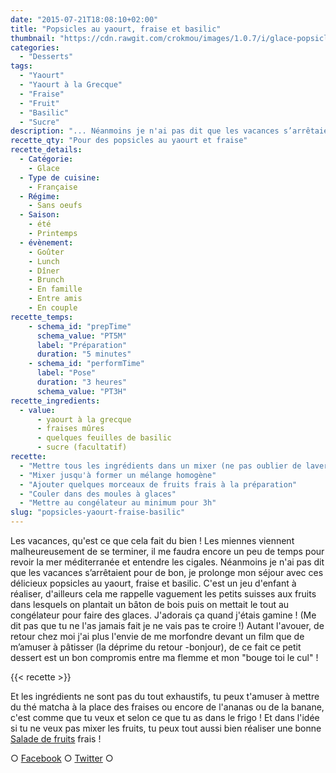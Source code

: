 ```yaml
---
date: "2015-07-21T18:08:10+02:00"
title: "Popsicles au yaourt, fraise et basilic"
thumbnail: "https://cdn.rawgit.com/crokmou/images/1.0.7/i/glace-popsicle-fraise-basilic-yaourt.jpg"
categories:
  - "Desserts"
tags:
  - "Yaourt"
  - "Yaourt à la Grecque"
  - "Fraise"
  - "Fruit"
  - "Basilic"
  - "Sucre"
description: "... Néanmoins je n'ai pas dit que les vacances s’arrêtaient pour de bon, je prolonge mon séjour avec ces délicieux popsicles au yaourt, fraise et basilic..."
recette_qty: "Pour des popsicles au yaourt et fraise"
recette_details:
  - Catégorie:
    - Glace
  - Type de cuisine:
    - Française
  - Régime:
    - Sans oeufs
  - Saison:
    - été
    - Printemps
  - évènement:
    - Goûter
    - Lunch
    - Dîner
    - Brunch
    - En famille
    - Entre amis
    - En couple
recette_temps:
    - schema_id: "prepTime"
      schema_value: "PT5M"
      label: "Préparation"
      duration: "5 minutes"
    - schema_id: "performTime"
      label: "Pose"
      duration: "3 heures"
      schema_value: "PT3H"
recette_ingredients:
  - value:
      - yaourt à la grecque
      - fraises mûres
      - quelques feuilles de basilic
      - sucre (facultatif)
recette:
  - "Mettre tous les ingrédients dans un mixer (ne pas oublier de laver et équeuter les fraises)"
  - "Mixer jusqu'à former un mélange homogène"
  - "Ajouter quelques morceaux de fruits frais à la préparation"
  - "Couler dans des moules à glaces"
  - "Mettre au congélateur au minimum pour 3h"
slug: "popsicles-yaourt-fraise-basilic"
---
```


Les vacances, qu'est ce que cela fait du bien ! Les miennes viennent malheureusement de se terminer, il me faudra encore un peu de temps pour revoir la mer méditerranée et entendre les cigales. Néanmoins je n'ai pas dit que les vacances s’arrêtaient pour de bon, je prolonge mon séjour avec ces délicieux popsicles au yaourt, fraise et basilic. C'est un jeu d'enfant à réaliser, d'ailleurs cela me rappelle vaguement les petits suisses aux fruits dans lesquels on plantait un bâton de bois puis on mettait le tout au congélateur pour faire des glaces. J'adorais ça quand j'étais gamine ! (Me dit pas que tu ne l'as jamais fait je ne vais pas te croire !) Autant l'avouer, de retour chez moi j'ai plus l'envie de me morfondre devant un film que de m’amuser à pâtisser (la déprime du retour -bonjour), de ce fait ce petit dessert est un bon compromis entre ma flemme et mon "bouge toi le cul" !

{{< recette >}}

Et les ingrédients ne sont pas du tout exhaustifs, tu peux t'amuser à mettre du thé matcha à la place des fraises ou encore de l'ananas ou de la banane, c'est comme que tu veux et selon ce que tu as dans le frigo ! Et dans l'idée si tu ne veux pas mixer les fruits, tu peux tout aussi bien réaliser une bonne [Salade de fruits](https://crokmou.com/2015/05/salade-de-fruits-que-calor) frais !

○ [Facebook](https://www.facebook.com/crokmou.blog) ○ [Twitter](https://twitter.com/Crokmou) ○
